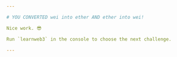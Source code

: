 ```yaml
---

# YOU CONVERTED wei into ether AND ether into wei!

Nice work. 😎

Run `learnweb3` in the console to choose the next challenge.

---
```

